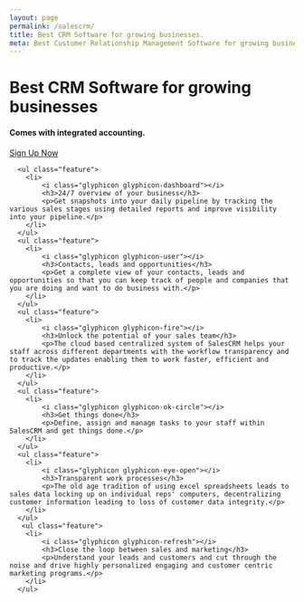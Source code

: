 ```yaml
---
layout: page
permalink: /salescrm/
title: Best CRM Software for growing businesses.
meta: Best Customer Relationship Management Software for growing businesses. Comes with integrated accounting.
---
```

<div>
   <div class="header-image crm-img">
   	<div class="container">
	   	<h1>Best CRM Software for growing businesses</h1>
		<h4>Comes with integrated accounting.</h4>
		<a class="btn btn-success btn-lg signup" href="{{ site.signup }}">Sign Up Now</a>
	</div>
	<div class="header-last"></div>
   </div>
</div>

<div class="container">
<div class="features">
	
	  <ul class="feature">
	  	<li>
	  		<i class="glyphicon glyphicon-dashboard"></i>
	  		<h3>24/7 overview of your business</h3>
	  		<p>Get snapshots into your daily pipeline by tracking the various sales stages using detailed reports and improve visibility into your pipeline.</p>
	  	</li>
	  </ul>
	  <ul class="feature">
	  	<li>
	  		<i class="glyphicon glyphicon-user"></i>
	  		<h3>Contacts, leads and opportunities</h3>
	  		<p>Get a complete view of your contacts, leads and opportunities so that you can keep track of people and companies that you are doing and want to do business with.</p>
	  	</li>
	  </ul>
	  <ul class="feature">
	  	<li>
	  		<i class="glyphicon glyphicon-fire"></i>
	  		<h3>Unlock the potential of your sales team</h3>
	  		<p>The cloud based centralized system of SalesCRM helps your staff across different departments with the workflow transparency and to track the updates enabling them to work faster, efficient and productive.</p>
	  	</li>
	  </ul>
	  <ul class="feature">
	  	<li>
	  		<i class="glyphicon glyphicon-ok-circle"></i>
	  		<h3>Get things done</h3>
	  		<p>Define, assign and manage tasks to your staff within SalesCRM and get things done.</p>
	  	</li>
	  </ul>
	  <ul class="feature">
	  	<li>
	  		<i class="glyphicon glyphicon-eye-open"></i>
	  		<h3>Transparent work processes</h3>
	  		<p>The old age tradition of using excel spreadsheets leads to sales data locking up on individual reps' computers, decentralizing customer information leading to loss of customer data integrity.</p>
	  	</li>
	  </ul>
	   <ul class="feature">
	  	<li>
	  		<i class="glyphicon glyphicon-refresh"></i>
	  		<h3>Close the loop between sales and marketing</h3>
	  		<p>Understand your leads and customers and cut through the noise and drive highly personalized engaging and customer centric marketing programs.</p>
	  	</li>
	  </ul>
  </div>
</div>